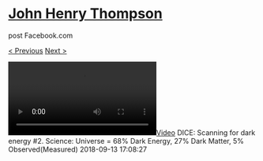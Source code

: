 # [John Henry Thompson](../README.md)
post Facebook.com

[< Previous](2018-09-16-1.md) [Next >](2018-09-13-2.md)

[![](../media/2018-09-13/DICE-Scanning-for-dark-energy-2-Science-Universe-68-Dark-Energy.mp4)](../README.md)
DICE: Scanning for dark energy #2. Science: Universe = 68% Dark Energy, 27% Dark Matter, 5% Observed(Measured)
2018-09-13 17:08:27